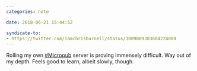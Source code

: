 ```yaml
---
categories: note

date: 2018-06-21 15:44:52

syndicate-to:
- https://twitter.com/iamchrisburnell/status/1009809383604224000
---
```


Rolling my own <a rel="external" href="https://twitter.com/hashtag/Micropub" title="Micropub on Twitter">#Micropub</a> server is proving immensely difficult. Way out of my depth. Feels good to learn, albeit slowly, though.
